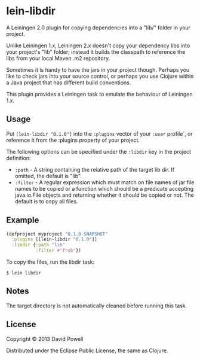 # lein-libdir

A Leiningen 2.0 plugin for copying dependencies into a "lib/" folder in your project.

Unlike Leiningen 1.x, Leiningen 2.x doesn't copy your dependency libs into your project's "lib" folder;
instead it builds the classpath to reference the libs from your local Maven .m2 repository.

Sometimes it is handy to have the jars in your project though.  Perhaps you like to check jars into your
source control, or perhaps you use Clojure within a Java project that has different build conventions.

This plugin provides a Leiningen task to emulate the behaviour of Leiningen 1.x.

## Usage

Put `[lein-libdir "0.1.0"]` into the `:plugins` vector of your
`:user` profile`, or reference it from the :plugins property of your project.

The following options can be specified under the `:libdir` key in the
project definition:

* `:path` - A string containing the relative path of the target lib
  dir. If omitted, the default is "lib".
* `:filter` - A regular expression which must match on file names of jar
  file names to be copied or a function which should be a predicate
  accepting java.io.File objects and returning whether it should be
  copied or not. The default is to copy all files.

## Example

```clojure
(defproject myproject "0.1.0-SNAPSHOT"
  :plugins [[lein-libdir "0.1.0"]]
  :libdir {:path "lib"
           :filter #"frob"})
```

To copy the files, run the libdir task:

    $ lein libdir

## Notes

The target directory is not automatically cleaned before running this task.

## License

Copyright © 2013 David Powell

Distributed under the Eclipse Public License, the same as Clojure.
